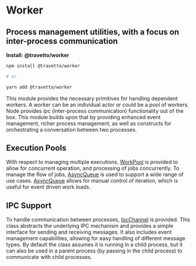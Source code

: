 <!-- This file was generated by @travetto/doc and should not be modified directly -->
<!-- Please modify https://github.com/travetto/travetto/tree/main/module/worker/DOC.tsx and execute "npx trv doc" to rebuild -->
# Worker

## Process management utilities, with a focus on inter-process communication

**Install: @travetto/worker**
```bash
npm install @travetto/worker

# or

yarn add @travetto/worker
```

This module provides the necessary primitives for handling dependent workers.  A worker can be an individual actor or could be a pool of workers. Node provides ipc (inter-process communication) functionality out of the box. This module builds upon that by providing enhanced event management, richer process management, as well as constructs for orchestrating a conversation between two processes.

## Execution Pools
With respect to managing multiple executions, [WorkPool](https://github.com/travetto/travetto/tree/main/module/worker/src/pool.ts#L34) is provided to allow for concurrent operation, and processing of jobs concurrently.  To manage the flow of jobs, [AsyncQueue](https://github.com/travetto/travetto/tree/main/module/runtime/src/queue.ts#L4) is used to support a wide range of use cases. [AsyncQueue](https://github.com/travetto/travetto/tree/main/module/runtime/src/queue.ts#L4) allows for manual control of iteration, which is useful for event driven work loads. 

## IPC Support
To handle communication between processes, [IpcChannel](https://github.com/travetto/travetto/tree/main/module/worker/src/ipc.ts#L9) is provided. This class abstracts the underlying IPC mechanism and provides a simple interface for sending and receiving messages. It also includes event management capabilities, allowing for easy handling of different message types. By default the class assumes it is running in a child process, but it can also be used in a parent process (by passing in the child process) to communicate with child processes.
